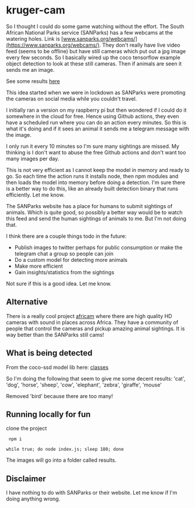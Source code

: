 # kruger-cam

So I thought I could do some game watching without the effort. The South African National Parks service (SANParks) has a few webcams at the watering holes. Link is [www.sanparks.org/webcams/](https://www.sanparks.org/webcams/). They don't really have live video feed (seems to be offline) but have still cameras which put out a jpg image every few seconds. So I basically wired up the coco tensorflow example object detection to look at these still cameras. Then if animals are seen it sends me an image.

See some results [here](eg/some-results.md)

This idea started when we were in lockdown as SANParks were promoting the cameras on social media while you couldn't travel.

I initially ran a version on my raspberry pi but then wondered if I could do it somewhere in the cloud for free. Hence using Github actions, they even have a scheduled run where you can do an action every minutes. So this is what it's doing and if it sees an animal it sends me a telegram message with the image.

I only run it every 10 minutes so I'm sure many sightings are missed. My thinking is I don't want to abuse the free Github actions and don't want too many images per day.

This is not very efficient as I cannot keep the model in memory and ready to go. So each time the action runs it installs node, then npm modules and then loads the model into memory before doing a detection. I'm sure there is a better way to do this, like an already built detection binary that runs efficiently. Let me know.

The SANParks website has a place for humans to submit sightings of animals. Which is quite good, so possibly a better way would be to watch this feed and send the human sightings of animals to me. But I'm not doing that.

I think there are a couple things todo in the future:
- Publish images to twitter perhaps for public consumption or make the telegram chat a group so people can join
- Do a custom model for detecting more animals
- Make more efficient
- Gain insights/statistics from the sightings

Not sure if this is a good idea. Let me know.

## Alternative

There is a really cool project [africam](https://www.africam.com/) where there are high quality HD cameras with sound in places across Africa. They have a community of people that control the cameras and pickup amazing animal sightings. It is way better than the SANParks still cams!

## What is being detected

From the coco-ssd model lib here: [classes](https://github.com/tensorflow/tfjs-models/blob/master/coco-ssd/src/classes.ts)

So I'm doing the following that seem to give me some decent results:
'cat', 'dog', 'horse', 'sheep', 'cow', 'elephant', 'zebra', 'giraffe', 'mouse'

Removed 'bird' because there are too many!

## Running locally for fun 

clone the project

``` npm i```

```while true; do node index.js; sleep 180; done```

The images will go into a folder called results.

## Disclaimer

I have nothing to do with SANParks or their website. Let me know if I'm doing anything wrong.